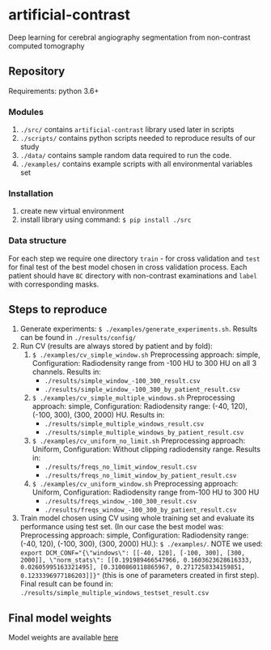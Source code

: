 # artificial-contrast
Deep learning for cerebral angiography segmentation from non-contrast computed tomography

## Repository
Requirements: python 3.6+

### Modules
1. `./src/` contains `artificial-contrast` library used later in scripts
2. `./scripts/` contains python scripts needed to reproduce results of our study
3. `./data/` contains sample random data required to run the code.
4. `./examples/` contains example scripts with all environmental variables set


### Installation
1. create new virtual environment
2. install library using command: `$ pip install ./src`

### Data structure
For each step we require one directory `train` - for cross validation and `test` for final test of the best model chosen in cross validation process.
Each patient should have `BC` directory with non-contrast examinations and `label` with corresponding masks.


## Steps to reproduce

1. Generate experiments: `$ ./examples/generate_experiments.sh`. Results can be found in `./results/config/`
2. Run CV (results are always stored by patient and by fold):
    1. `$ ./examples/cv_simple_window.sh` Preprocessing approach: simple, Configuration: Radiodensity range from -100 HU to 300 HU on all 3 channels. Results in:
        - `./results/simple_window_-100_300_result.csv`
        - `./results/simple_window_-100_300_by_patient_result.csv`
    2. `$ ./examples/cv_simple_multiple_windows.sh` Preprocessing approach: simple, Configuration: Radiodensity range: (-40, 120), (-100, 300), (300, 2000) HU. Results in:
        - `./results/simple_multiple_windows_result.csv`
        - `./results/simple_multiple_windows_by_patient_result.csv`
    3. `$ ./examples/cv_uniform_no_limit.sh` Preprocessing approach: Uniform, Configuration: Without clipping radiodensity range. Results in:
        - `./results/freqs_no_limit_window_result.csv`
        - `./results/freqs_no_limit_window_by_patient_result.csv`
    4. `$ ./examples/cv_uniform_window.sh` Preprocessing approach: Uniform, Configuration: Radiodensity range from-100 HU to 300 HU
        - `./results/freqs_window_-100_300_result.csv`
        - `./results/freqs_window_-100_300_by_patient_result.csv`
3. Train model chosen using CV using whole training set and evaluate its performance using test set. (In our case the best model was: Preprocessing approach: simple, Configuration: Radiodensity range: (-40, 120), (-100, 300), (300, 2000) HU.): `$ ./examples/`. NOTE we used: `export DCM_CONF="{\"windows\": [[-40, 120], [-100, 300], [300, 2000]], \"norm_stats\": [[0.191989466547966, 0.1603623628616333, 0.02605995163321495], [0.3100860118865967, 0.2717258334159851, 0.1233396977186203]]}"` (this is one of parameters created in first step). Final result can be found in: `./results/simple_multiple_windows_testset_result.csv`


## Final model weights

Model weights are available [here](https://storage.cloud.google.com/public-fast-radiology/artificial_contrast_simple_multiple_windows.pth)
